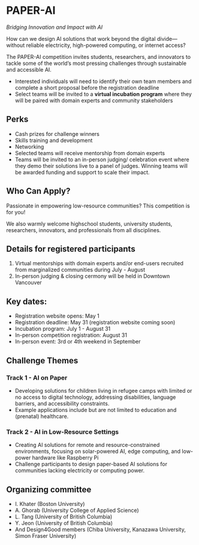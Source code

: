 # PAPER-AI

*Bridging Innovation and Impact with AI*

How can we design AI solutions that work beyond the digital divide—without reliable electricity, high-powered computing, or internet access? 

The PAPER-AI competition invites students, researchers, and innovators to tackle some of the world’s most pressing challenges through sustainable and accessible AI.

- Interested individuals will need to identify their own team members and complete a short proposal before the registration deadline
- Select teams will be invited to a **virtual incubation program** where they will be paired with domain experts and community stakeholders


## Perks

- Cash prizes for challenge winners
- Skills training and development
- Networking
- Selected teams will receive mentorship from domain experts
- Teams will be invited to an in-person judging/ celebration event where they demo their solutions live to a panel of judges. Winning teams will be awarded funding and support to scale their impact.

## Who Can Apply?

Passionate in empowering low-resource communities? This competition is for you!

We also warmly welcome highschool students, university students, researchers, innovators, and professionals from all disciplines. 


## Details for registered participants 

1. Virtual mentorships with domain experts and/or end-users recruited from marginalized communities during July - August
2. In-person judging & closing cermony will be held in Downtown Vancouver

## Key dates:

- Registration website opens: May 1
- Registration deadline: May 31 (registration website coming soon)
- Incubation program: July 1 - August 31
- In-person competition registration: August 31
- In-person event: 3rd or 4th weekend in September

## Challenge Themes

### Track 1 - AI on Paper

- Developing solutions for children living in refugee camps with limited or no access to digital technology, addressing disabilities, language barriers, and accessibility constraints.
- Example applications include but are not limited to education and (prenatal) healthcare.

### Track 2 - AI in Low-Resource Settings

- Creating AI solutions for remote and resource-constrained environments, focusing on solar-powered AI, edge computing, and low-power hardware like Raspberry Pi
- Challenge participants to design paper-based AI solutions for communities lacking electricity or computing power.


## Organizing committee

- I. Khater (Boston University)
- A. Ghorab (University College of Applied Science)
- L. Tang (University of British Columbia)
- Y. Jeon (University of British Columbia)
- And Design4Good members (Chiba University, Kanazawa University, Simon Fraser University)
